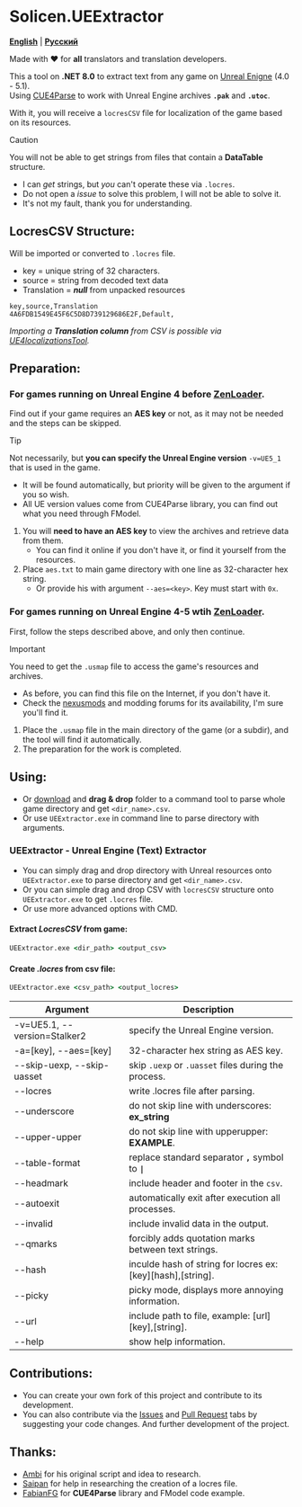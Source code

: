# Solicen.UEExtractor

[**English**](/README.md) | [**Русский**](./docs/ru/README.ru.md)

Made with ❤️ for **all** translators and translation developers.

This a tool on **.NET 8.0** to extract text from any game on [Unreal Enigne](https://www.unrealengine.com/) (4.0 - 5.1).<br>Using [CUE4Parse](https://github.com/FabianFG/CUE4Parse) to work with Unreal Engine archives **`.pak`** and **`.utoc`**.

With it, you will receive a `locresCSV` file for localization of the game based on its resources.

> [!CAUTION]
> You will not be able to get strings from files that contain a **DataTable** structure.
> - I can *get* strings, but *you* can't operate these via `.locres`. 
> - Do not open a *issue* to solve this problem, I will not be able to solve it. 
> - It's not my fault, thank you for understanding.

## LocresCSV Structure:
Will be imported or converted to `.locres` file.
- key = unique string of 32 characters.
- source = string from decoded text data
- Translation = ***null*** from unpacked resources
```
key,source,Translation
4A6FDB1549E45F6C5D8D739129686E2F,Default,
```
*Importing a **Translation column** from CSV is possible via [UE4localizationsTool](https://github.com/amrshaheen61/UE4LocalizationsTool).*

## Preparation:
### For games running on Unreal Engine 4 before [ZenLoader](https://dev.epicgames.com/documentation/en-us/unreal-engine/zen-loader-in-unreal-engine).
Find out if your game requires an **AES key** or not, as it may not be needed and the steps can be skipped.

> [!TIP]
> Not necessarily, but **you can specify the Unreal Engine version** `-v=UE5_1` that is used in the game.
> - It will be found automatically, but priority will be given to the argument if you so wish.
> - All UE version values come from CUE4Parse library, you can find out what you need through FModel.

1. You will **need to have an AES key** to view the archives and retrieve data from them. 
   - You can find it online if you don't have it, or find it yourself from the resources.
2. Place `aes.txt` to main game directory with one line as 32-character hex string.
   - Or provide his with argument `--aes=<key>`. Key must start with `0x`.

###  For games running on Unreal Engine 4-5 wtih [ZenLoader](https://dev.epicgames.com/documentation/en-us/unreal-engine/zen-loader-in-unreal-engine).
First, follow the steps described above, and only then continue. 

> [!IMPORTANT]
> You need to get the `.usmap` file to access the game's resources and archives. 
> - As before, you can find this file on the Internet, if you don't have it.
> - Check the [nexusmods](https://www.nexusmods.com/) and modding forums for its availability, I'm sure you'll find it.

1. Place the `.usmap` file in the main directory of the game (or a subdir), and the tool will find it automatically. 
2. The preparation for the work is completed.


## Using:
* Or [download](https://github.com/SolicenTEAM/UEExtractor/releases) and **drag & drop** folder to a command tool to parse whole game directory and get `<dir_name>.csv`.
* Or use `UEExtractor.exe` in command line to parse directory with arguments.


### UEExtractor - Unreal Engine (Text) Extractor
- You can simply drag and drop directory with Unreal resources onto `UEExtractor.exe` to parse directory and get `<dir_name>.csv`. 
- Or you can simple drag and drop CSV with `locresCSV` structure onto `UEExtractor.exe`  to get `.locres` file.
- Or use more advanced options with CMD.

#### Extract *LocresCSV* from game:

```cmd
UEExtractor.exe <dir_path> <output_csv> 
```

#### Create *.locres* from csv file:
```cmd
UEExtractor.exe <csv_path> <output_locres>
```

| Argument | Description |
|----------|-------------|
| -v=UE5.1, --version=Stalker2 | specify the Unreal Engine version.
| -a=[key], --aes=[key] | 32-character hex string as AES key.
| --skip-uexp, --skip-uasset | skip `.uexp` or `.uasset` files during the process.
| --locres | write .locres file after parsing.
| --underscore | do not skip line with underscores: **ex_string**
| --upper-upper | do not skip line with upperupper: **EXAMPLE**.
| --table-format | replace standard separator **`,`** symbol to **`\|`**
| --headmark | include header and footer in the `csv`.
| --autoexit | automatically exit after execution all processes.
| --invalid | include invalid data in the output.
| --qmarks | forcibly adds quotation marks between text strings.
| --hash | inculde hash of string for locres ex: [key][hash],[string].
| --picky | picky mode, displays more annoying information.
| --url | include path to file, example: [url][key],[string].
| --help | show help information.

## Contributions:
* You can create your own fork of this project and contribute to its development.
* You can also contribute via the [Issues](https://github.com/SolicenTEAM/UEExtractor/issues) and [Pull Request](https://github.com/SolicenTEAM/UEExtractor/pulls) tabs by suggesting your code changes. And further development of the project. 

## Thanks:
- [Ambi](https://github.com/JunkBeat) for his original script and idea to research.
- [Saipan](https://github.com/Saipan0) for help in researching the creation of a locres file.
- [FabianFG](https://github.com/FabianFG) for **CUE4Parse** library and FModel code example.
